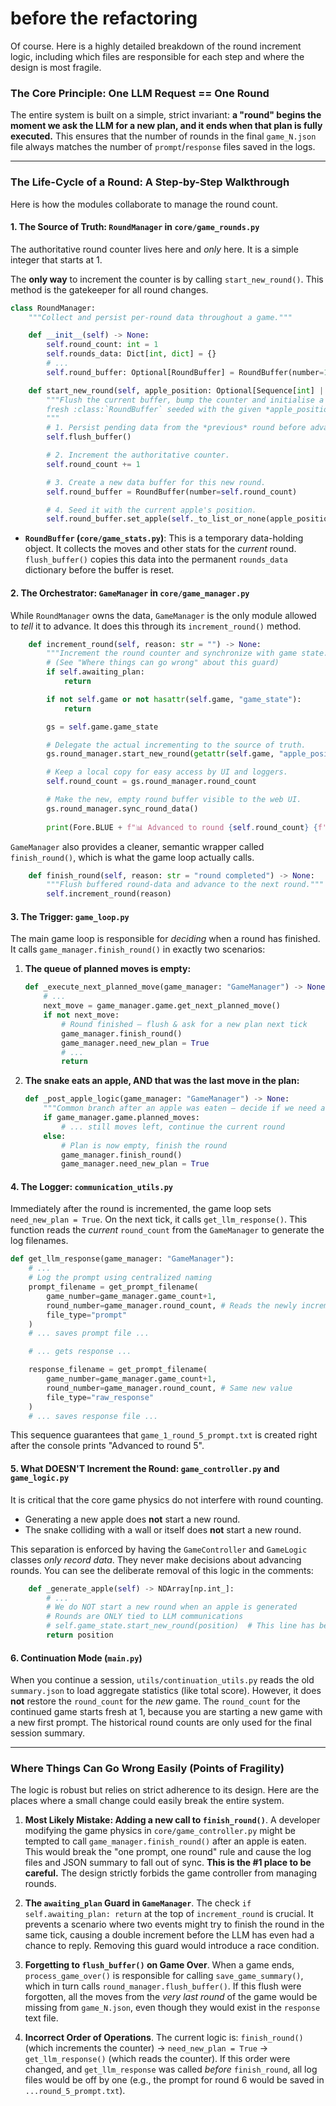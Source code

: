 # before the refactoring

Of course. Here is a highly detailed breakdown of the round increment logic, including which files are responsible for each step and where the design is most fragile.

### The Core Principle: One LLM Request == One Round

The entire system is built on a simple, strict invariant: **a "round" begins the moment we ask the LLM for a new plan, and it ends when that plan is fully executed.** This ensures that the number of rounds in the final `game_N.json` file always matches the number of `prompt`/`response` files saved in the logs.

---

### The Life-Cycle of a Round: A Step-by-Step Walkthrough

Here is how the modules collaborate to manage the round count.

#### 1. The Source of Truth: `RoundManager` in `core/game_rounds.py`

The authoritative round counter lives here and *only* here. It is a simple integer that starts at 1.

The **only way** to increment the counter is by calling `start_new_round()`. This method is the gatekeeper for all round changes.

```python:core/game_rounds.py
class RoundManager:
    """Collect and persist per-round data throughout a game."""

    def __init__(self) -> None:
        self.round_count: int = 1
        self.rounds_data: Dict[int, dict] = {}
        # ...
        self.round_buffer: Optional[RoundBuffer] = RoundBuffer(number=1)

    def start_new_round(self, apple_position: Optional[Sequence[int] | NDArray]) -> None:
        """Flush the current buffer, bump the counter and initialise a
        fresh :class:`RoundBuffer` seeded with the given *apple_position*.
        """
        # 1. Persist pending data from the *previous* round before advancing.
        self.flush_buffer()

        # 2. Increment the authoritative counter.
        self.round_count += 1

        # 3. Create a new data buffer for this new round.
        self.round_buffer = RoundBuffer(number=self.round_count)

        # 4. Seed it with the current apple's position.
        self.round_buffer.set_apple(self._to_list_or_none(apple_position))
```

-   **`RoundBuffer` (`core/game_stats.py`)**: This is a temporary data-holding object. It collects the moves and other stats for the *current* round. `flush_buffer()` copies this data into the permanent `rounds_data` dictionary before the buffer is reset.

#### 2. The Orchestrator: `GameManager` in `core/game_manager.py`

While `RoundManager` owns the data, `GameManager` is the only module allowed to *tell* it to advance. It does this through its `increment_round()` method.

```python:core/game_manager.py
    def increment_round(self, reason: str = "") -> None:
        """Increment the round counter and synchronize with game state."""
        # (See "Where things can go wrong" about this guard)
        if self.awaiting_plan:
            return

        if not self.game or not hasattr(self.game, "game_state"):
            return

        gs = self.game.game_state

        # Delegate the actual incrementing to the source of truth.
        gs.round_manager.start_new_round(getattr(self.game, "apple_position", None))

        # Keep a local copy for easy access by UI and loggers.
        self.round_count = gs.round_manager.round_count

        # Make the new, empty round buffer visible to the web UI.
        gs.round_manager.sync_round_data()
        
        print(Fore.BLUE + f"📊 Advanced to round {self.round_count} {f'({reason})' if reason else ''}")
```

`GameManager` also provides a cleaner, semantic wrapper called `finish_round()`, which is what the game loop actually calls.

```python:core/game_manager.py
    def finish_round(self, reason: str = "round completed") -> None:
        """Flush buffered round-data and advance to the next round."""
        self.increment_round(reason)
```

#### 3. The Trigger: `game_loop.py`

The main game loop is responsible for *deciding* when a round has finished. It calls `game_manager.finish_round()` in exactly two scenarios:

1.  **The queue of planned moves is empty:**
    ```python:core/game_loop.py
    def _execute_next_planned_move(game_manager: "GameManager") -> None:
        # ...
        next_move = game_manager.game.get_next_planned_move()
        if not next_move:
            # Round finished – flush & ask for a new plan next tick
            game_manager.finish_round()
            game_manager.need_new_plan = True
            # ...
            return
    ```
2.  **The snake eats an apple, AND that was the last move in the plan:**
    ```python:core/game_loop.py
    def _post_apple_logic(game_manager: "GameManager") -> None:
        """Common branch after an apple was eaten – decide if we need a new plan."""
        if game_manager.game.planned_moves:
            # ... still moves left, continue the current round
        else:
            # Plan is now empty, finish the round
            game_manager.finish_round()
            game_manager.need_new_plan = True
    ```

#### 4. The Logger: `communication_utils.py`

Immediately after the round is incremented, the game loop sets `need_new_plan = True`. On the next tick, it calls `get_llm_response()`. This function reads the *current* `round_count` from the `GameManager` to generate the log filenames.

```python:llm/communication_utils.py
def get_llm_response(game_manager: "GameManager"):
    # ...
    # Log the prompt using centralized naming
    prompt_filename = get_prompt_filename(
        game_number=game_manager.game_count+1,
        round_number=game_manager.round_count, # Reads the newly incremented value
        file_type="prompt"
    )
    # ... saves prompt file ...

    # ... gets response ...

    response_filename = get_prompt_filename(
        game_number=game_manager.game_count+1,
        round_number=game_manager.round_count, # Same new value
        file_type="raw_response"
    )
    # ... saves response file ...
```

This sequence guarantees that `game_1_round_5_prompt.txt` is created right after the console prints "Advanced to round 5".

#### 5. What DOESN'T Increment the Round: `game_controller.py` and `game_logic.py`

It is critical that the core game physics do not interfere with round counting.
-   Generating a new apple does **not** start a new round.
-   The snake colliding with a wall or itself does **not** start a new round.

This separation is enforced by having the `GameController` and `GameLogic` classes *only record data*. They never make decisions about advancing rounds. You can see the deliberate removal of this logic in the comments:

```python:core/game_controller.py
    def _generate_apple(self) -> NDArray[np.int_]:
        # ...
        # We do NOT start a new round when an apple is generated
        # Rounds are ONLY tied to LLM communications
        # self.game_state.start_new_round(position)  # This line has been removed
        return position
```

#### 6. Continuation Mode (`main.py`)

When you continue a session, `utils/continuation_utils.py` reads the old `summary.json` to load aggregate statistics (like total score). However, it does **not** restore the `round_count` for the *new* game. The `round_count` for the continued game starts fresh at 1, because you are starting a new game with a new first prompt. The historical round counts are only used for the final session summary.

---

### Where Things Can Go Wrong Easily (Points of Fragility)

The logic is robust but relies on strict adherence to its design. Here are the places where a small change could easily break the entire system.

1.  **Most Likely Mistake: Adding a new call to `finish_round()`**.
    A developer modifying the game physics in `core/game_controller.py` might be tempted to call `game_manager.finish_round()` after an apple is eaten. This would break the "one prompt, one round" rule and cause the log files and JSON summary to fall out of sync. **This is the #1 place to be careful.** The design strictly forbids the game controller from managing rounds.

2.  **The `awaiting_plan` Guard in `GameManager`**.
    The check `if self.awaiting_plan: return` at the top of `increment_round` is crucial. It prevents a scenario where two events might try to finish the round in the same tick, causing a double increment before the LLM has even had a chance to reply. Removing this guard would introduce a race condition.

3.  **Forgetting to `flush_buffer()` on Game Over**.
    When a game ends, `process_game_over()` is responsible for calling `save_game_summary()`, which in turn calls `round_manager.flush_buffer()`. If this flush were forgotten, all the moves from the *very last round* of the game would be missing from `game_N.json`, even though they would exist in the `response` text file.

4.  **Incorrect Order of Operations**.
    The current logic is: `finish_round()` (which increments the counter) -> `need_new_plan = True` -> `get_llm_response()` (which reads the counter). If this order were changed, and `get_llm_response` was called *before* `finish_round`, all log files would be off by one (e.g., the prompt for round 6 would be saved in `...round_5_prompt.txt`).


